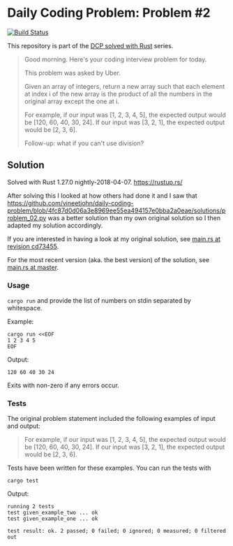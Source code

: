 # Daily Coding Problem: Problem #2

[![Build Status](https://travis-ci.org/DCP-solved-with-Rust/dcp_00002.svg?branch=master)](https://travis-ci.org/DCP-solved-with-Rust/dcp_00002?branch=master)

This repository is part of the [DCP solved with Rust](https://dcp-solved-with-rust.github.io/) series.

> Good morning. Here's your coding interview problem for today.
>
> This problem was asked by Uber.
>
> Given an array of integers, return a new array such that each element at index i
> of the new array is the product of all the numbers in the original array except
> the one at i.
>
> For example, if our input was [1, 2, 3, 4, 5], the expected output would be
> [120, 60, 40, 30, 24]. If our input was [3, 2, 1], the expected output would be
> [2, 3, 6].
>
> Follow-up: what if you can't use division?

## Solution

Solved with Rust 1.27.0 nightly-2018-04-07. https://rustup.rs/

After solving this I looked at how others had done it and I saw that
https://github.com/vineetjohn/daily-coding-problem/blob/4fc87d0d06a3e8969ee55ea494157e0bba2a0eae/solutions/problem_02.py
was a better solution than my own original solution so I then adapted
my solution accordingly.

If you are interested in having a look at my original solution, see
[main.rs at revision cd73455](https://github.com/DCP-solved-with-Rust/dcp_00002/blob/cd734556154e172e7578881f35a5d2ac43fcf0f1/src/main.rs).

For the most recent version (aka. the best version) of the solution, see
[main.rs at master](https://github.com/DCP-solved-with-Rust/dcp_00002/blob/master/src/main.rs).

### Usage

`cargo run` and provide the list of numbers on stdin separated by whitespace.

Example:

```
cargo run <<EOF
1 2 3 4 5
EOF
```

Output:

```
120 60 40 30 24
```

Exits with non-zero if any errors occur.

### Tests

The original problem statement included the following examples of input and output:

> For example, if our input was [1, 2, 3, 4, 5], the expected output would be
> [120, 60, 40, 30, 24]. If our input was [3, 2, 1], the expected output would be
> [2, 3, 6].

Tests have been written for these examples. You can run the tests with

```
cargo test
```

Output:

```
running 2 tests
test given_example_two ... ok
test given_example_one ... ok

test result: ok. 2 passed; 0 failed; 0 ignored; 0 measured; 0 filtered out
```
